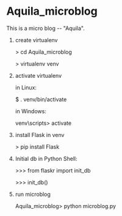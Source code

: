 Aquila_microblog
================

This is a micro blog -- "Aquila".

1. create virtualenv

	\> cd Aquila_microblog

	\> virtualenv venv

2. activate virtualenv

	in Linux:
	
	$ . venv/bin/activate

	in Windows:

	venv\scripts> activate

3. install Flask in venv

	\> pip install Flask

4. Initial db in Python Shell:

	\>>> from flaskr import init_db

	\>>> init_db()

5. run microblog

	Aquila_microblog> python microblog.py
